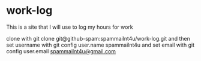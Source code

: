 # work-log
This is a site that I will use to log my hours for work

clone with git clone git@github-spam:spammailnt4u/work-log.git and then set username with git config user.name spammailnt4u and set email with git config user.email spammailnt4u@gmail.com
